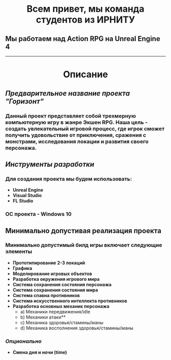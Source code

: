 <h1 align="center"> Всем привет, мы команда студентов из ИРНИТУ

  ## Мы работаем над Action RPG на Unreal Engine 4 
  ___
<h1 align="center"> Описание
  
  ## _Предварительное название проекта_ ***"Горизонт"***
  ### Данный проект представляет собой трехмерную компьютерную игру в жанре Экшен RPG. Наша цель - создать увлекательный игровой процесс, где игрок сможет получить удовольствие от приключения, сражения с монстрами, исследования локации и развития своего персонажа.
  ## _Инструменты разработки_
  ### Для создания проекта мы будем использовать: 
  * **Unreal Engine**
  * **Visual Studio**
  * **FL Studio**
  ### ОС проекта - Windows 10 
  ## Минимально допустивая реализация проекта
  ### Минимально допустимый билд игры включает следующие элементы
  * **Прототипирование 2-3 локаций**
  * **Графика**
  * **Моделирование игровых объектов**
  * **Разработка окружения игрового мира**
  * **Система сохранения состояния персонажа**
  * **Система сохранения состояния мира**
  * **Система спавна противников**
  * **Система искусственного интеллекта противников**
  * **Разработка основных механик персонажа**
    - a) Механики передвижения/idle
    - b) Механики атаки**
    - c) Механика здоровья/стамины/маны
    - d) Механика восполнения здоровья/стамины/маны
  ### ***Опционально***
  * **Смена дня и ночи (time)**
